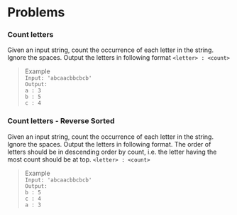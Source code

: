 # Problems

### Count letters
Given an input string, count the occurrence of each letter in the string. Ignore the spaces. Output the letters in following format
`<letter> : <count>`
> Example</br>
`Input: 'abcaacbbcbcb'`</br>
`Output:`</br>
`a : 3`</br>
`b : 5`</br>
`c : 4`</br>

### Count letters - Reverse Sorted
Given an input string, count the occurrence of each letter in the string. Ignore the spaces. Output the letters in following format. The order of letters should be in descending order by count, i.e. the letter having the most count should be at top.
`<letter> : <count>`
> Example</br>
`Input: 'abcaacbbcbcb'`</br>
`Output:`</br>
`b : 5`</br>
`c : 4`</br>
`a : 3`</br>
